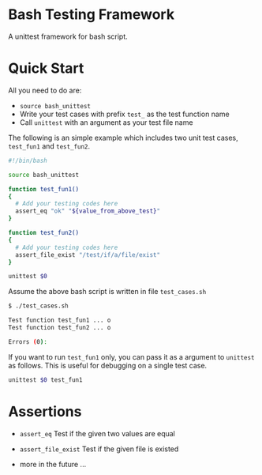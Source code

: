 
Bash Testing Framework
======================

A unittest framework for bash script.


Quick Start
===========

All you need to do are:
* `source bash_unittest`
* Write your test cases with prefix `test_` as the test function name
* Call `unittest` with an argument as your test file name

The following is an simple example which includes two unit test cases,
`test_fun1` and `test_fun2`.

```bash
#!/bin/bash

source bash_unittest

function test_fun1()
{
  # Add your testing codes here
  assert_eq "ok" "${value_from_above_test}"
}

function test_fun2()
{
  # Add your testing codes here
  assert_file_exist "/test/if/a/file/exist"
}

unittest $0

```

Assume the above bash script is written in file `test_cases.sh`

```bash
$ ./test_cases.sh

Test function test_fun1 ... o
Test function test_fun2 ... o

Errors (0):
```

If you want to run `test_fun1` only, you can pass it as a argument to
`unittest` as follows. This is useful for debugging on a single test case.
```bash
unittest $0 test_fun1
```

Assertions
==========

* `assert_eq` Test if the given two values are equal

* `assert_file_exist` Test if the given file is existed

* more in the future ...
